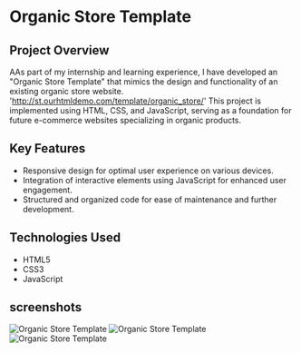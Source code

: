 # Organic Store Template

## Project Overview

AAs part of my internship and learning experience, I have developed an "Organic Store Template" that mimics the design and functionality of an existing organic store website.
'http://st.ourhtmldemo.com/template/organic_store/' This project is implemented using HTML, CSS, and JavaScript, serving as a foundation for future e-commerce websites specializing in organic products.

## Key Features

- Responsive design for optimal user experience on various devices.
- Integration of interactive elements using JavaScript for enhanced user engagement.
- Structured and organized code for ease of maintenance and further development.

## Technologies Used

- HTML5
- CSS3
- JavaScript

## screenshots

![Organic Store Template](https://github.com/nerovanity/organic-store/screenshots/capture.PNG)
![Organic Store Template](https://github.com/nerovanity/organic-store/screenshots/capture2.PNG)
![Organic Store Template](https://github.com/nerovanity/organic-store/screenshots/capture3.PNG)
